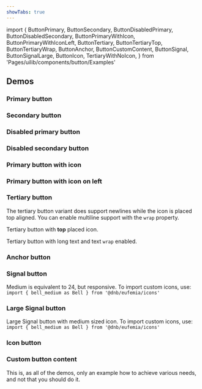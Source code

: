 ```yaml
---
showTabs: true
---
```


import {
ButtonPrimary,
ButtonSecondary,
ButtonDisabledPrimary,
ButtonDisabledSecondary,
ButtonPrimaryWithIcon,
ButtonPrimaryWithIconLeft,
ButtonTertiary,
ButtonTertiaryTop,
ButtonTertiaryWrap,
ButtonAnchor,
ButtonCustomContent,
ButtonSignal,
ButtonSignalLarge,
ButtonIcon,
TertiaryWithNoIcon,
} from 'Pages/uilib/components/button/Examples'

## Demos

### Primary button

<ButtonPrimary />

### Secondary button

<ButtonSecondary />

### Disabled primary button

<ButtonDisabledPrimary />

### Disabled secondary button

<ButtonDisabledSecondary />

### Primary button with icon

<ButtonPrimaryWithIcon />

### Primary button with icon on left

<ButtonPrimaryWithIconLeft />

### Tertiary button

The tertiary button variant does support newlines while the icon is placed top aligned. You can enable multiline support with the `wrap` property.

<ButtonTertiary />

Tertiary button with **top** placed icon.

<ButtonTertiaryTop />

Tertiary button with long text and text `wrap` enabled.

<ButtonTertiaryWrap />

### Anchor button

<ButtonAnchor />

### Signal button

Medium is equivalent to 24, but responsive. To import custom icons, use: `import { bell_medium as Bell } from '@dnb/eufemia/icons'`

<ButtonSignal />

### Large Signal button

Large Signal button with medium sized icon. To import custom icons, use: `import { bell_medium as Bell } from '@dnb/eufemia/icons'`

<ButtonSignalLarge />

### Icon button

<ButtonIcon />

<TertiaryWithNoIcon />

### Custom button content

This is, as all of the demos, only an example how to achieve various needs, and not that you should do it.

<ButtonCustomContent />
